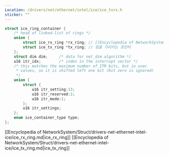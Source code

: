 ```yaml
---
Location: /drivers/net/ethernet/intel/ice/ice_txrx.h
sticker: ""
---
```


```c title=ice_ring_container
struct ice_ring_container {
	/* head of linked-list of rings */
	union {
		struct ice_rx_ring *rx_ring; // [[Encyclopedia of NetworkSystem/Struct/drivers-net-ethernet-intel-ice/ice_rx_ring.md|ice_rx_ring]], [[Encyclopedia of NetworkSystem/Struct/drivers-net-ethernet-intel-ice/ice_tx_ring.md|ice_tx_ring]]
		struct ice_tx_ring *tx_ring; // 링을 가리키는 포인터
	};
	struct dim dim;		/* data for net_dim algorithm */
	u16 itr_idx;		/* index in the interrupt vector */
	/* this matches the maximum number of ITR bits, but in usec
	 * values, so it is shifted left one bit (bit zero is ignored)
	 */
	union {
		struct {
			u16 itr_setting:13;
			u16 itr_reserved:2;
			u16 itr_mode:1;
		};
		u16 itr_settings;
	};
	enum ice_container_type type;
};
```

[[Encyclopedia of NetworkSystem/Struct/drivers-net-ethernet-intel-ice/ice_rx_ring.md|ice_rx_ring]]
[[Encyclopedia of NetworkSystem/Struct/drivers-net-ethernet-intel-ice/ice_tx_ring.md|ice_tx_ring]]